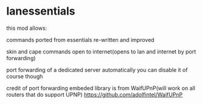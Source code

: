 # lanessentials
this 
mod allows:

commands ported from essentials re-written and improved

skin and cape commands
open to internet(opens to lan and internet by port forwarding)

port forwarding of a dedicated server automatically you can disable it of course though



credit of port forwarding embeded library is from WaifUPnP(will work on all routers that do support UPNP)
https://github.com/adolfintel/WaifUPnP